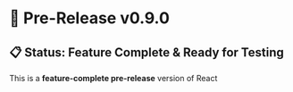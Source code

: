 # 🚀 Pre-Release v0.9.0

## 📋 Status: Feature Complete & Ready for Testing

This is a **feature-complete pre-release** version of React